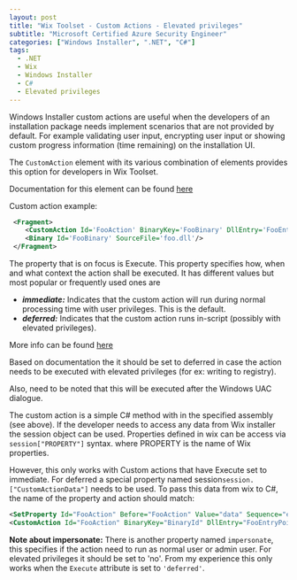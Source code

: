 ```yaml
---
layout: post
title: "Wix Toolset - Custom Actions - Elevated privileges"
subtitle: "Microsoft Certified Azure Security Engineer"
categories: ["Windows Installer", ".NET", "C#"]
tags:
  - .NET
  - Wix
  - Windows Installer
  - C#
  - Elevated privileges
---
```


Windows Installer custom actions are useful when the developers of an installation package needs implement scenarios that are not provided by default. For example validating user input, encrypting user input or showing custom progress information (time remaining) on the installation UI.

The `CustomAction` element with its various combination of elements provides this option for developers in Wix Toolset.

Documentation for this element can be found [here](https://wixtoolset.org/documentation/manual/v3/xsd/wix/customaction.html)

Custom action example:

```xml
 <Fragment>
    <CustomAction Id='FooAction' BinaryKey='FooBinary' DllEntry='FooEntryPoint' Execute='immediate' Return='check' impersonate='no'/>
    <Binary Id='FooBinary' SourceFile='foo.dll'/>
 </Fragment>
```

The property that is on focus is Execute. This property specifies how, when and what context the action shall be executed. It has different values but most popular or frequently used ones are

- ***immediate:*** Indicates that the custom action will run during normal processing time with user privileges. This is the default.
- ***deferred:*** Indicates that the custom action runs in-script (possibly with elevated privileges).

More info can be found [here](https://wixtoolset.org/documentation/manual/v3/xsd/wix/customaction.html)

Based on documentation the it should be set to deferred in case the action needs to be executed with elevated privileges (for ex: writing to registry).

Also, need to be noted that this will be executed after the Windows UAC dialogue.

The custom action is a simple C# method with in the specified assembly (see above). If the developer needs to access any data from Wix installer the session object can be used. Properties defined in wix can be access via `session["PROPERTY"]` syntax. where PROPERTY is the name of Wix properties.

However, this only works with Custom actions that have Execute set to immediate. For deferred a special property named session`session.["CustomActionData"]` needs to be used. To pass this data from wix to C#, the name of the property and action should match:

```xml
<SetProperty Id="FooAction" Before="FooAction" Value="data" Sequence="execute"/>
<CustomAction Id="FooAction" BinaryKey="BinaryId" DllEntry="FooEntryPoint" Execute="deferred"/>
```

**Note about impersonate:** There is another property named `impersonate`, this specifies if the action need to run as normal user or admin user. For elevated privileges it should be set to 'no'. From my experience this only works when the `Execute` attribute is set to `'deferred'`.
